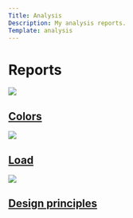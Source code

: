 ```yaml
---
Title: Analysis
Description: My analysis reports.
Template: analysis
---
```


Reports
==================

<div class="sub colors">
    <img src="image/colors.jpg?q=70&w=400" class="colors-img">
    <h2 class="title2">
        <a href="analysis/01_colors">Colors</a>
    </h2>
</div>
<div class="sub load">
    <img src="image/load.jpg?q=70&w=400" class="load-img">
    <h2 class="title2">
        <a href="analysis/02_load">Load</a>
    </h2>
</div>
<div class="sub principles">
    <img src="image/principles.jpg?q=70&w=400" class="principles-img">
    <h2 class="title2">
        <a href="analysis/03_design_principles">Design principles</a>
    </h2>
</div>